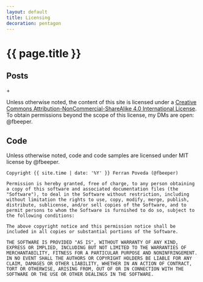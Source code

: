 ```yaml
---
layout: default
title: Licensing
decoration: pentagon
---
```


<div class="decorative-header">
<div class="{{ page.decoration }}"></div>
<h1 class="post-title">{{ page.title }}</h1>
</div>


## Posts

<span class="large"><i class="fab fa-creative-commons"></i> <i class="fab fa-creative-commons-by"></i> <i class="fab fa-creative-commons-nc"></i> <i class="fab fa-creative-commons-sa"></i> +</span>

Unless otherwise noted, the content of this site is licensed under a [Creative Commons Attribution-NonCommercial-ShareAlike 4.0 International License](https://creativecommons.org/licenses/by-nc-sa/4.0/). To obtain permissions beyond the scope of this license, my DMs are open: @fbeeper.


## Code

<span class="large"><i class="fas fa-code-branch"></i></span>

Unless otherwise noted, code and code samples are licensed under MIT license by @fbeeper.

~~~
Copyright {{ site.time | date: '%Y' }} Ferran Poveda (@fbeeper)

Permission is hereby granted, free of charge, to any person obtaining a copy of this software and associated documentation files (the "Software"), to deal in the Software without restriction, including without limitation the rights to use, copy, modify, merge, publish, distribute, sublicense, and/or sell copies of the Software, and to permit persons to whom the Software is furnished to do so, subject to the following conditions:

The above copyright notice and this permission notice shall be included in all copies or substantial portions of the Software.

THE SOFTWARE IS PROVIDED "AS IS", WITHOUT WARRANTY OF ANY KIND, EXPRESS OR IMPLIED, INCLUDING BUT NOT LIMITED TO THE WARRANTIES OF MERCHANTABILITY, FITNESS FOR A PARTICULAR PURPOSE AND NONINFRINGEMENT. IN NO EVENT SHALL THE AUTHORS OR COPYRIGHT HOLDERS BE LIABLE FOR ANY CLAIM, DAMAGES OR OTHER LIABILITY, WHETHER IN AN ACTION OF CONTRACT, TORT OR OTHERWISE, ARISING FROM, OUT OF OR IN CONNECTION WITH THE SOFTWARE OR THE USE OR OTHER DEALINGS IN THE SOFTWARE.
~~~
